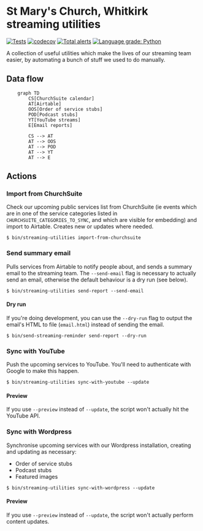 # St Mary's Church, Whitkirk streaming utilities

[![Tests](https://github.com/whitkirkchurch/streaming-utilities/actions/workflows/test.yml/badge.svg)](https://github.com/whitkirkchurch/streaming-utilities/actions/workflows/test.yml) [![codecov](https://codecov.io/gh/whitkirkchurch/streaming-utilities/branch/main/graph/badge.svg?token=W63QDRRZCQ)](https://codecov.io/gh/whitkirkchurch/streaming-utilities) [![Total alerts](https://img.shields.io/lgtm/alerts/g/whitkirkchurch/streaming-utilities.svg?logo=lgtm&logoWidth=18)](https://lgtm.com/projects/g/whitkirkchurch/streaming-utilities/alerts/) [![Language grade: Python](https://img.shields.io/lgtm/grade/python/g/whitkirkchurch/streaming-utilities.svg?logo=lgtm&logoWidth=18)](https://lgtm.com/projects/g/whitkirkchurch/streaming-utilities/context:python)

A collection of useful utilities which make the lives of our streaming team easier, by automating a bunch of stuff we used to do manually.

## Data flow

```mermaid
    graph TD
        CS[ChurchSuite calendar]
        AT[Airtable]
        OOS[Order of service stubs]
        POD[Podcast stubs]
        YT[YouTube streams]
        E[Email reports]
        
        CS --> AT
        AT --> OOS
        AT --> POD
        AT --> YT
        AT --> E
```

## Actions

### Import from ChurchSuite

Check our upcoming public services list from ChurchSuite (ie events which are in one of the service categories listed in `CHURCHSUITE_CATEGORIES_TO_SYNC`, and which are visible for embedding) and import to Airtable. Creates new or updates where needed.

`$ bin/streaming-utilities import-from-churchsuite`

### Send summary email

Pulls services from Airtable to notify people about, and sends a summary email to the streaming team. The `--send-email` flag is necessary to actually send an email, otherwise the default behaviour is a dry run (see below).

`$ bin/streaming-utilities send-report --send-email`

#### Dry run

If you're doing development, you can use the `--dry-run` flag to output the email's HTML to file (`email.html`) instead of sending the email.

`$ bin/send-streaming-reminder send-report --dry-run`

### Sync with YouTube

Push the upcoming services to YouTube. You'll need to authenticate with Google to make this happen.

`$ bin/streaming-utilities sync-with-youtube --update`

#### Preview

If you use `--preview` instead of `--update`, the script won't actually hit the YouTube API.

### Sync with Wordpress

Synchronise upcoming services with our Wordpress installation, creating and updating as necessary:

- Order of service stubs
- Podcast stubs
- Featured images

`$ bin/streaming-utilities sync-with-wordpress --update`

#### Preview

If you use `--preview` instead of `--update`, the script won't actually perform content updates.
